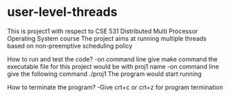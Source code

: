 # user-level-threads

This is project1 with respect to CSE 531 Distributed Multi Processor Operating System course
The project aims at running multiple threads based on non-preemptive scheduling policy

How to run and test the code?
-on command line give make command
the executable file for this project would be with proj1 name
-on command line give the following command ./proj1 
The program would start running

How to terminate the program?
-Give crt+c or crt+z for program termination
